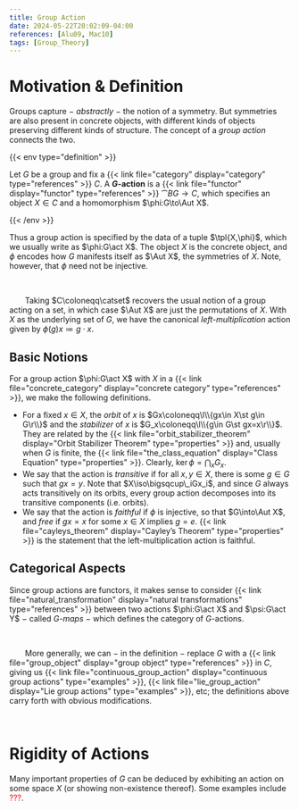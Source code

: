 ```yaml
---
title: Group Action
date: 2024-05-22T20:02:09-04:00
references: [Alu09, Mac10]
tags: [Group_Theory]
---
```


# Motivation & Definition

Groups capture $-$ *abstractly* $-$ the notion of a symmetry. But symmetries are also present in concrete objects, with different kinds of objects preserving different kinds of structure. The concept of a *group action* connects the two.

{{< env type="definition" >}}

Let $G$ be a group and fix a {{< link file="category" display="category" type="references" >}} $C$. A **$G$-action** is a {{< link file="functor" display="functor" type="references" >}} $\cat{B}G\to C$, which specifies an object $X\in C$ and a homomorphism $\phi:G\to\Aut X$.

{{< /env >}}

Thus a group action is specified by the data of a tuple $\tpl{X,\phi}$, which we usually write as $\phi:G\act X$. The object $X$ is the concrete object, and $\phi$ encodes how $G$ manifests itself as $\Aut X$, the symmetries of $X$. Note, however, that $\phi$ need not be injective.

<br>

&emsp;&emsp;Taking $C\coloneqq\catset$ recovers the usual notion of a group acting on a set, in which case $\Aut X$ are just the permutations of $X$. With $X$ as the underlying set of $G$, we have the canonical *left-multiplication* action given by $\phi(g)x\coloneqq g\cdot x$.

<div class="space"></div>

## Basic Notions

For a group action $\phi:G\act X$ with $X$ in a {{< link file="concrete_category" display="concrete category" type="references" >}}, we make the following definitions.
* For a fixed $x\in X$, the *orbit* of $x$ is $Gx\coloneqq\l\\{gx\in X\st g\in G\r\\}$ and the *stabilizer* of $x$ is $G_x\coloneqq\l\\{g\in G\st gx=x\r\\}$. They are related by the {{< link file="orbit_stabilizer_theorem" display="Orbit Stabilizer Theorem" type="properties" >}} and, usually when $G$ is finite, the {{< link file="the_class_equation" display="Class Equation" type="properties" >}}. Clearly, $\ker\phi=\bigcap_xG_x$.
* We say that the action is *transitive* if for all $x,y\in X$, there is some $g\in G$ such that $gx=y$. Note that $X\iso\bigsqcup\_iGx_i$, and since $G$ always acts transitively on its orbits, every group action decomposes into its transitive components (i.e. orbits).
* We say that the action is *faithful* if $\phi$ is injective, so that $G\into\Aut X$, and *free* if $gx=x$ for some $x\in X$ implies $g=e$. {{< link file="cayleys_theorem" display="Cayley’s Theorem" type="properties" >}} is the statement that the left-multiplication action is faithful.

## Categorical Aspects

Since group actions are functors, it makes sense to consider {{< link file="natural_transformation" display="natural transformations" type="references" >}} between two actions $\phi:G\act X$ and $\psi:G\act Y$ $-$ called *$G$-maps* $-$ which defines the category of $G$-actions.

<br>

&emsp;&emsp;More generally, we can $-$ in the definition $-$ replace $G$ with a {{< link file="group_object" display="group object" type="references" >}} in $C$, giving us {{< link file="continuous_group_action" display="continuous group actions" type="examples" >}}, {{< link file="lie_group_action" display="Lie group actions" type="examples" >}}, etc; the definitions above carry forth with obvious modifications.

<br>

# Rigidity of Actions

Many important properties of $G$ can be deduced by exhibiting an action on some space $X$ (or showing non-existence thereof). Some examples include <span style="color:red">???</span>.

